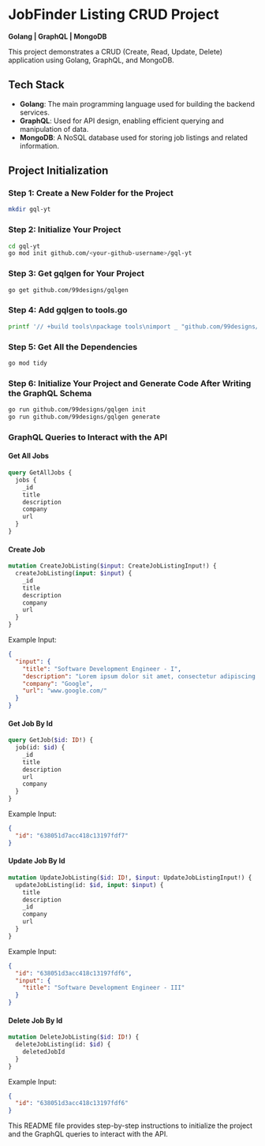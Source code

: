 # JobFinder Listing CRUD Project
**Golang | GraphQL | MongoDB**

This project demonstrates a CRUD (Create, Read, Update, Delete) application using Golang, GraphQL, and MongoDB.

## Tech Stack
- **Golang**: The main programming language used for building the backend services.
- **GraphQL**: Used for API design, enabling efficient querying and manipulation of data.
- **MongoDB**: A NoSQL database used for storing job listings and related information.

## Project Initialization

### Step 1: Create a New Folder for the Project
```bash
mkdir gql-yt
```
### Step 2: Initialize Your Project
```bash
cd gql-yt
go mod init github.com/<your-github-username>/gql-yt
```

### Step 3: Get gqlgen for Your Project
```bash
go get github.com/99designs/gqlgen
```

### Step 4: Add gqlgen to tools.go
```bash
printf '// +build tools\npackage tools\nimport _ "github.com/99designs/gqlgen"' | gofmt > tools.go
```

### Step 5: Get All the Dependencies
```bash
go mod tidy
```
### Step 6: Initialize Your Project and Generate Code After Writing the GraphQL Schema
```bash
go run github.com/99designs/gqlgen init
go run github.com/99designs/gqlgen generate
```

### GraphQL Queries to Interact with the API

#### Get All Jobs

```graphql
query GetAllJobs {
  jobs {
    _id
    title
    description
    company
    url
  }
}
```

#### Create Job

```graphql
mutation CreateJobListing($input: CreateJobListingInput!) {
  createJobListing(input: $input) {
    _id
    title
    description
    company
    url
  }
}
```

Example Input:
```json
{
  "input": {
    "title": "Software Development Engineer - I",
    "description": "Lorem ipsum dolor sit amet, consectetur adipiscing elit, sed do eiusmod tempor incididunt",
    "company": "Google",
    "url": "www.google.com/"
  }
}
```

#### Get Job By Id
```graphql
query GetJob($id: ID!) {
  job(id: $id) {
    _id
    title
    description
    url
    company
  }
}
```

Example Input:
```json
{
  "id": "638051d7acc418c13197fdf7"
}
```

#### Update Job By Id
```graphql
mutation UpdateJobListing($id: ID!, $input: UpdateJobListingInput!) {
  updateJobListing(id: $id, input: $input) {
    title
    description
    _id
    company
    url
  }
}
```

Example Input:
```json
{
  "id": "638051d3acc418c13197fdf6",
  "input": {
    "title": "Software Development Engineer - III"
  }
}
```

#### Delete Job By Id
```graphql
mutation DeleteJobListing($id: ID!) {
  deleteJobListing(id: $id) {
    deletedJobId
  }
}
```

Example Input:
```json
{
  "id": "638051d3acc418c13197fdf6"
}
```

This README file provides step-by-step instructions to initialize the project and the GraphQL queries to interact with the API.
